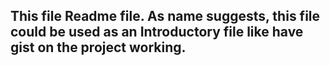 ## This file Readme file. As name suggests, this file could be used as an Introductory file like have gist on the project working. 